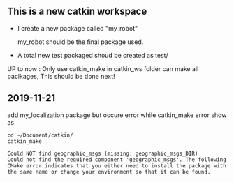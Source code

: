 ## This is a new catkin workspace
- I create a new package called "my_robot"

	my_robot should be the final package used.

- A total new test packaged shoud be created as test/

UP to now :
	Only use catkin_make in catkin_ws folder can make all paclkages,
	This should be done next!

## 2019-11-21
add my_localization package but occure error while catkin_make
error show as 
```
cd ~/Document/catkin/
catkin_make

Could NOT find geographic_msgs (missing: geographic_msgs_DIR)
Could not find the required component 'geographic_msgs'. The following CMake error indicates that you either need to install the package with the same name or change your environment so that it can be found.
```

